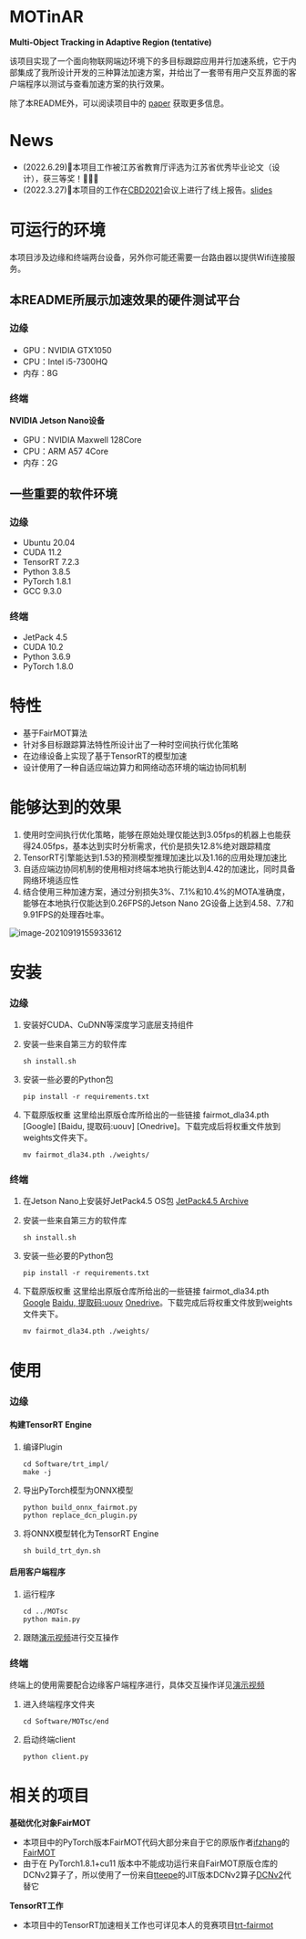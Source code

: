 # MOTinAR
 **Multi-Object Tracking in Adaptive Region (tentative)**

该项目实现了一个面向物联网端边环境下的多目标跟踪应用并行加速系统，它于内部集成了我所设计开发的三种算法加速方案，并给出了一套带有用户交互界面的客户端程序以测试与查看加速方案的执行效果。

除了本README外，可以阅读项目中的 [paper](https://github.com/liu-mengyang/MOTinAR/blob/main/lmy_CBD2021_final.pdf) 获取更多信息。

# News

- (2022.6.29):3rd_place_medal:本项目工作被江苏省教育厅评选为江苏省优秀毕业论文（设计），获三等奖！🎉🎉🎉
- (2022.3.27):mega:本项目的工作在[CBD2021](https://ist.nwu.edu.cn/dfiles/CBD/index.html)会议上进行了线上报告。[slides](https://github.com/liu-mengyang/MOTinAR/blob/main/slides.pdf)

# 可运行的环境

本项目涉及边缘和终端两台设备，另外你可能还需要一台路由器以提供Wifi连接服务。

## 本README所展示加速效果的硬件测试平台

### 边缘

- GPU：NVIDIA GTX1050
- CPU：Intel i5-7300HQ
- 内存：8G

### 终端

**NVIDIA Jetson Nano设备**

- GPU：NVIDIA Maxwell 128Core
- CPU：ARM A57 4Core
- 内存：2G

## 一些重要的软件环境

### 边缘

- Ubuntu 20.04
- CUDA 11.2
- TensorRT 7.2.3
- Python 3.8.5
- PyTorch 1.8.1
- GCC 9.3.0

### 终端

- JetPack 4.5
- CUDA 10.2
- Python 3.6.9
- PyTorch 1.8.0

# 特性

- 基于FairMOT算法
- 针对多目标跟踪算法特性所设计出了一种时空间执行优化策略
- 在边缘设备上实现了基于TensorRT的模型加速
- 设计使用了一种自适应端边算力和网络动态环境的端边协同机制

# 能够达到的效果

1. 使用时空间执行优化策略，能够在原始处理仅能达到3.05fps的机器上也能获得24.05fps，基本达到实时分析需求，代价是损失12.8%绝对跟踪精度
2. TensorRT引擎能达到1.53的预测模型推理加速比以及1.16的应用处理加速比
3. 自适应端边协同机制的使用相对终端本地执行能达到4.42的加速比，同时具备网络环境适应性
4. 结合使用三种加速方案，通过分别损失3%、7.1%和10.4%的MOTA准确度，能够在本地执行仅能达到0.26FPS的Jetson Nano 2G设备上达到4.58、7.7和9.91FPS的处理吞吐率。

![image-20210919155933612](https://images.liumengyang.xyz/image-20210919155933612.png)

# 安装

### 边缘

1. 安装好CUDA、CuDNN等深度学习底层支持组件

2. 安装一些来自第三方的软件库

   ```
   sh install.sh
   ```

3. 安装一些必要的Python包

   ```
   pip install -r requirements.txt
   ```

4. 下载原版权重 这里给出原版仓库所给出的一些链接 fairmot_dla34.pth [Google] [Baidu, 提取码:uouv] [Onedrive]。下载完成后将权重文件放到weights文件夹下。

   ```
   mv fairmot_dla34.pth ./weights/
   ```

### 终端

1. 在Jetson Nano上安装好JetPack4.5 OS包 [JetPack4.5 Archive](https://developer.nvidia.com/jetpack-sdk-45-archive)

2. 安装一些来自第三方的软件库

   ```
   sh install.sh
   ```

3. 安装一些必要的Python包

   ```
   pip install -r requirements.txt
   ```

4. 下载原版权重 这里给出原版仓库所给出的一些链接 fairmot_dla34.pth [Google](https://drive.google.com/file/d/1SFOhg_vos_xSYHLMTDGFVZBYjo8cr2fG/view?usp=sharing) [Baidu, 提取码:uouv](https://pan.baidu.com/share/init?surl=H1Zp8wrTKDk20_DSPAeEkg) [Onedrive](https://microsoftapc-my.sharepoint.com/:u:/g/personal/v-yifzha_microsoft_com/EUsj0hkTNuhKkj9bo9kE7ZsBpmHvqDz6DylPQPhm94Y08w?e=3OF4XN)。下载完成后将权重文件放到weights文件夹下。

   ```
   mv fairmot_dla34.pth ./weights/
   ```

# 使用

### 边缘

#### 构建TensorRT Engine

1. 编译Plugin

   ```
   cd Software/trt_impl/
   make -j
   ```

2. 导出PyTorch模型为ONNX模型

   ```
   python build_onnx_fairmot.py
   python replace_dcn_plugin.py
   ```

3. 将ONNX模型转化为TensorRT Engine

   ```
   sh build_trt_dyn.sh
   ```

#### 启用客户端程序

1. 运行程序

   ```
   cd ../MOTsc
   python main.py
   ```

2. 跟随[演示视频]()进行交互操作

### 终端

终端上的使用需要配合边缘客户端程序进行，具体交互操作详见[演示视频]()

1. 进入终端程序文件夹

   ```
   cd Software/MOTsc/end
   ```

2. 启动终端client

   ```
   python client.py
   ```

# 相关的项目

**基础优化对象FairMOT**

- 本项目中的PyTorch版本FairMOT代码大部分来自于它的原版作者[ifzhang](https://github.com/ifzhang)的[FairMOT](https://github.com/ifzhang/FairMOT)
- 由于在 PyTorch1.8.1+cu11 版本中不能成功运行来自FairMOT原版仓库的DCNv2算子了，所以使用了一份来自[tteepe](https://github.com/tteepe)的JIT版本DCNv2算子[DCNv2](https://github.com/tteepe/DCNv2)代替它

**TensorRT工作**

- 本项目中的TensorRT加速相关工作也可详见本人的竞赛项目[trt-fairmot](https://github.com/liu-mengyang/trt-fairmot)
